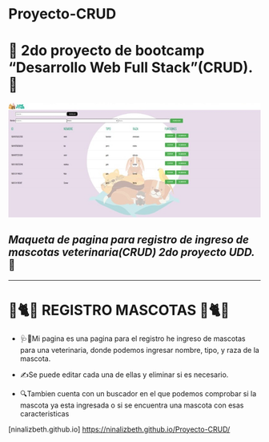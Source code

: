 # Proyecto-CRUD

#  🐶 **2do proyecto de bootcamp “Desarrollo Web Full Stack”(CRUD).** 🐶
![github](crud.jpeg)


## *Maqueta de pagina para registro de ingreso de mascotas veterinaria(CRUD) 2do proyecto UDD.* :notebook:
---
# 🐶🐈🐭 **REGISTRO MASCOTAS** 🐶🐈🐭

* 🩺🏥Mi pagina es una pagina para el registro  he ingreso de mascotas para una veterinaria, donde podemos ingresar nombre, tipo, y raza de la mascota. 

* ✍️Se puede editar cada una de ellas  y eliminar si es necesario.

* 🔍Tambien cuenta con un buscador en el que podemos comprobar si la mascota ya esta ingresada o si se encuentra una mascota con esas caracteristicas 


[ninalizbeth.github.io] https://ninalizbeth.github.io/Proyecto-CRUD/